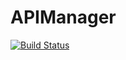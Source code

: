 # APIManager
[![Build Status](http://ci.inventivetalent.org/job/APIManager/badge/icon)](http://ci.inventivetalent.org/job/APIManager)
